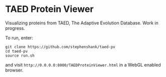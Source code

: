 # TAED Protein Viewer

Visualizing proteins from TAED, The Adaptive Evolution Database. Work in progress.

To run, enter:

```
git clone https://github.com/stephenshank/taed-pv
cd taed-pv
source run.sh
```

and visit `http://0.0.0.0:8000/TAEDProteinViewer.html` in a WebGL enabled browser.
